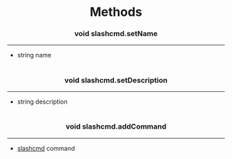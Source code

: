 <h1 align="center">Methods</h1>
<h3 align="center"> void slashcmd.setName</h3>

---
* string name

<h1></h1>
<h3 align="center"> void slashcmd.setDescription</h3>

---
* string description

<h1></h1>

<h3 align="center"> void slashcmd.addCommand</h3>

---
* [slashcmd](slashcmd.md) command

<h1></h1>